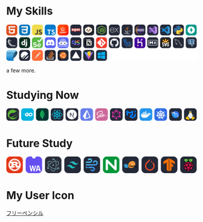 <!-- 
1. https://skillicons.dev/iconsより、リクエスト負荷軽減のため、svg画像をDL
2. https://convertio.co/ja/svg-webp/より、svgをwebpへ変換(svgも外部にリクエストするため)
-->

# My Skills

<!-- https://skillicons.dev/icons?i=html,css,js,ts,jquery,npm,bun,nodejs,express,java,eclipse,visualstudio,vscode,py,fastapi,flask,django,selenium,discord,bots,discordjs,notion,git,github,githubactions,heroku,md,svg,mysql,postgres,sqlite,planetscale,postman,stackoverflow,ubuntu,vercel,vite,windows, -->
[![My Skills](./images/skill.webp)](https://skillicons.dev)

a few more.

# Studying Now

<!-- https://skillicons.dev/icons?i=spring,go,mongodb,react,nextjs,prisma,sass,graphql,materialui,docker,kubernetes,kali,linux, -->
[![Studying Now](./images/now.webp)](https://skillicons.dev)

# Future Study

<!-- https://skillicons.dev/icons?i=rust,wasm,electron,tailwind,windicss,nginx,sklearn,pytorch,tensorflow,raspberrypi, -->
[![Future Study](./images/future.webp)](https://skillicons.dev)

# My User Icon

[フリーペンシル](https://iconbu.com/)
